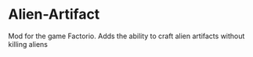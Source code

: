 # Alien-Artifact
Mod for the game Factorio. Adds the ability to craft alien artifacts without killing aliens
